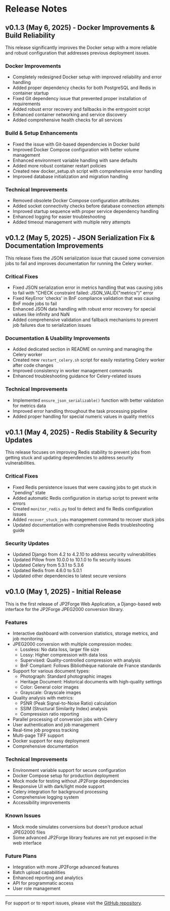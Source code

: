 # Release Notes

## v0.1.3 (May 6, 2025) - Docker Improvements & Build Reliability

This release significantly improves the Docker setup with a more reliable and robust configuration that addresses previous deployment issues.

### Docker Improvements

- Completely redesigned Docker setup with improved reliability and error handling
- Added proper dependency checks for both PostgreSQL and Redis in container startup
- Fixed Git dependency issue that prevented proper installation of requirements
- Added robust error recovery and fallbacks in the entrypoint script
- Enhanced container networking and service discovery
- Added comprehensive health checks for all services

### Build & Setup Enhancements

- Fixed the issue with Git-based dependencies in Docker build
- Improved Docker Compose configuration with better volume management
- Enhanced environment variable handling with sane defaults
- Added more robust container restart policies
- Created new docker_setup.sh script with comprehensive error handling
- Improved database initialization and migration handling

### Technical Improvements

- Removed obsolete Docker Compose configuration attributes
- Added socket connectivity checks before database connection attempts
- Improved startup sequence with proper service dependency handling
- Enhanced logging for easier troubleshooting
- Added timeout management with multiple retry attempts

## v0.1.2 (May 5, 2025) - JSON Serialization Fix & Documentation Improvements

This release fixes the JSON serialization issue that caused some conversion jobs to fail and improves documentation for running the Celery worker.

### Critical Fixes

- Fixed JSON serialization error in metrics handling that was causing jobs to fail with "CHECK constraint failed: JSON_VALID("metrics")" error
- Fixed KeyError 'checks' in BnF compliance validation that was causing BnF mode jobs to fail
- Enhanced JSON data handling with robust error recovery for special values like infinity and NaN
- Added comprehensive validation and fallback mechanisms to prevent job failures due to serialization issues

### Documentation & Usability Improvements

- Added dedicated section in README on running and managing the Celery worker
- Created new `restart_celery.sh` script for easily restarting Celery worker after code changes
- Improved consistency in worker management commands
- Enhanced troubleshooting guidance for Celery-related issues

### Technical Improvements

- Implemented `ensure_json_serializable()` function with better validation for metrics data
- Improved error handling throughout the task processing pipeline
- Added proper handling for special numeric values in quality metrics

## v0.1.1 (May 4, 2025) - Redis Stability & Security Updates

This release focuses on improving Redis stability to prevent jobs from getting stuck and updating dependencies to address security vulnerabilities.

### Critical Fixes

- Fixed Redis persistence issues that were causing jobs to get stuck in "pending" state
- Added automatic Redis configuration in startup script to prevent write errors
- Created `monitor_redis.py` tool to detect and fix Redis configuration issues 
- Added `recover_stuck_jobs` management command to recover stuck jobs
- Updated documentation with comprehensive Redis troubleshooting guide

### Security Updates

- Updated Django from 4.2 to 4.2.10 to address security vulnerabilities
- Updated Pillow from 10.0.0 to 10.1.0 to fix security issues
- Updated Celery from 5.3.1 to 5.3.6
- Updated Redis from 4.6.0 to 5.0.1
- Updated other dependencies to latest secure versions

## v0.1.0 (May 1, 2025) - Initial Release

This is the first release of JP2Forge Web Application, a Django-based web interface for the JP2Forge JPEG2000 conversion library.

### Features

- Interactive dashboard with conversion statistics, storage metrics, and job monitoring
- JPEG2000 conversion with multiple compression modes:
  - Lossless: No data loss, larger file size
  - Lossy: Higher compression with data loss
  - Supervised: Quality-controlled compression with analysis
  - BnF Compliant: Follows Bibliothèque nationale de France standards
- Support for various document types:
  - Photograph: Standard photographic images
  - Heritage Document: Historical documents with high-quality settings
  - Color: General color images
  - Grayscale: Grayscale images
- Quality analysis with metrics:
  - PSNR (Peak Signal-to-Noise Ratio) calculation
  - SSIM (Structural Similarity Index) analysis
  - Compression ratio reporting
- Parallel processing of conversion jobs with Celery
- User authentication and job management
- Real-time job progress tracking
- Multi-page TIFF support
- Docker support for easy deployment
- Comprehensive documentation

### Technical Improvements

- Environment variable support for secure configuration
- Docker Compose setup for production deployment
- Mock mode for testing without JP2Forge dependencies
- Responsive UI with dark/light mode support
- Celery integration for background processing
- Comprehensive logging system
- Accessibility improvements

### Known Issues

- Mock mode simulates conversions but doesn't produce actual JPEG2000 files
- Some advanced JP2Forge library features are not yet exposed in the web interface

### Future Plans

- Integration with more JP2Forge advanced features
- Batch upload capabilities
- Enhanced reporting and analytics
- API for programmatic access
- User role management

---

For support or to report issues, please visit the [GitHub repository](https://github.com/xy-liao/jp2forge_web).